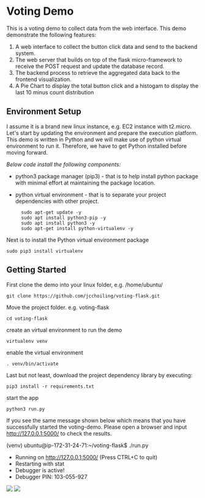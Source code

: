 # Voting Demo
This is a voting demo to collect data from the web interface. This demo demonstrate the following features: 
1. A web interface to collect the button click data and send to the backend system.
2. The web server that builds on top of the flask micro-framework to receive the POST request and update the database record. 
3. The backend process to retrieve the aggregated data back to the frontend visualization.
3. A Pie Chart to display the total button click and a histogam to display the last 10 minus count distribution

## Environment Setup
I assume it is a brand new linux instance, e.g. EC2 instance with t2.micro. Let's start by updating the environment and prepare the execution platform. This demo is written in Python and we will make use of python virtual environment to run it. Therefore, we have to get Python installed before moving forward. 

_Below code install the following components:_
* python3 package manager (pip3) - that is to help install python package with minimal effort at maintaining the package location.
* python virtual environment - that is to separate your project dependencies with other project.

        sudo apt-get update -y
        sudo apt install python3-pip -y
        sudo apt install python3 -y
        sudo apt-get install python-virtualenv -y

Next is to install the Python virtual environment package

    sudo pip3 install virtualenv

## Getting Started
First clone the demo into your linux folder, e.g. /home/ubuntu/

    git clone https://github.com/jcchoiling/voting-flask.git

Move the project folder. e.g. voting-flask  
    
    cd voting-flask

create an virtual environment to run the demo

    virtualenv venv

enable the virtual environment

    . venv/bin/activate

Last but not least, download the project dependency library by executing:

    pip3 install -r requirements.txt

start the app

    python3 run.py

If you see the same message shown below which means that you have successfully started the voting-demo. Please open a browser and input http://127.0.0.1:5000/ to check the results.

(venv) ubuntu@ip-172-31-24-71:~/voting-flask$ ./run.py
 * Running on http://127.0.0.1:5000/ (Press CTRL+C to quit)
 * Restarting with stat
 * Debugger is active!
 * Debugger PIN: 103-055-927    


<img src=https://i.imgur.com/pfik5S7.png>
<img src=https://i.imgur.com/qnEfmM1.png>


